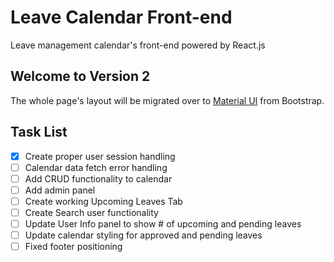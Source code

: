 # Leave Calendar Front-end

Leave management calendar's front-end powered by React.js

## Welcome to Version 2

The whole page's layout will be migrated over to [Material UI](https://material-ui.com/) from Bootstrap.

## Task List

- [x] Create proper user session handling
- [ ] Calendar data fetch error handling
- [ ] Add CRUD functionality to calendar
- [ ] Add admin panel
- [ ] Create working Upcoming Leaves Tab
- [ ] Create Search user functionality
- [ ] Update User Info panel to show # of upcoming and pending leaves
- [ ] Update calendar styling for approved and pending leaves
- [ ] Fixed footer positioning